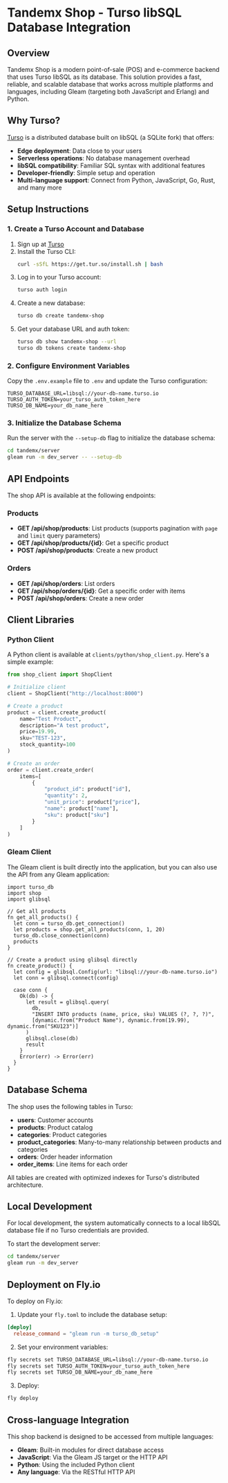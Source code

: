 # Tandemx Shop - Turso libSQL Database Integration

## Overview

Tandemx Shop is a modern point-of-sale (POS) and e-commerce backend that uses Turso libSQL as its database. This solution provides a fast, reliable, and scalable database that works across multiple platforms and languages, including Gleam (targeting both JavaScript and Erlang) and Python.

## Why Turso?

[Turso](https://turso.tech/) is a distributed database built on libSQL (a SQLite fork) that offers:

- **Edge deployment**: Data close to your users
- **Serverless operations**: No database management overhead
- **libSQL compatibility**: Familiar SQL syntax with additional features
- **Developer-friendly**: Simple setup and operation
- **Multi-language support**: Connect from Python, JavaScript, Go, Rust, and many more

## Setup Instructions

### 1. Create a Turso Account and Database

1. Sign up at [Turso](https://turso.tech/)
2. Install the Turso CLI:
   ```bash
   curl -sSfL https://get.tur.so/install.sh | bash
   ```
3. Log in to your Turso account:
   ```bash
   turso auth login
   ```
4. Create a new database:
   ```bash
   turso db create tandemx-shop
   ```
5. Get your database URL and auth token:
   ```bash
   turso db show tandemx-shop --url
   turso db tokens create tandemx-shop
   ```

### 2. Configure Environment Variables

Copy the `.env.example` file to `.env` and update the Turso configuration:

```
TURSO_DATABASE_URL=libsql://your-db-name.turso.io
TURSO_AUTH_TOKEN=your_turso_auth_token_here
TURSO_DB_NAME=your_db_name_here
```

### 3. Initialize the Database Schema

Run the server with the `--setup-db` flag to initialize the database schema:

```bash
cd tandemx/server
gleam run -m dev_server -- --setup-db
```

## API Endpoints

The shop API is available at the following endpoints:

### Products

- **GET /api/shop/products**: List products (supports pagination with `page` and `limit` query parameters)
- **GET /api/shop/products/{id}**: Get a specific product
- **POST /api/shop/products**: Create a new product

### Orders

- **GET /api/shop/orders**: List orders
- **GET /api/shop/orders/{id}**: Get a specific order with items
- **POST /api/shop/orders**: Create a new order

## Client Libraries

### Python Client

A Python client is available at `clients/python/shop_client.py`. Here's a simple example:

```python
from shop_client import ShopClient

# Initialize client
client = ShopClient("http://localhost:8000")

# Create a product
product = client.create_product(
    name="Test Product",
    description="A test product",
    price=19.99,
    sku="TEST-123",
    stock_quantity=100
)

# Create an order
order = client.create_order(
    items=[
        {
            "product_id": product["id"],
            "quantity": 2,
            "unit_price": product["price"],
            "name": product["name"],
            "sku": product["sku"]
        }
    ]
)
```

### Gleam Client

The Gleam client is built directly into the application, but you can also use the API from any Gleam application:

```gleam
import turso_db
import shop
import glibsql

// Get all products
fn get_all_products() {
  let conn = turso_db.get_connection()
  let products = shop.get_all_products(conn, 1, 20)
  turso_db.close_connection(conn)
  products
}

// Create a product using glibsql directly
fn create_product() {
  let config = glibsql.Config(url: "libsql://your-db-name.turso.io")
  let conn = glibsql.connect(config)
  
  case conn {
    Ok(db) -> {
      let result = glibsql.query(
        db,
        "INSERT INTO products (name, price, sku) VALUES (?, ?, ?)",
        [dynamic.from("Product Name"), dynamic.from(19.99), dynamic.from("SKU123")]
      )
      glibsql.close(db)
      result
    }
    Error(err) -> Error(err)
  }
}
```

## Database Schema

The shop uses the following tables in Turso:

- **users**: Customer accounts
- **products**: Product catalog
- **categories**: Product categories
- **product_categories**: Many-to-many relationship between products and categories
- **orders**: Order header information
- **order_items**: Line items for each order

All tables are created with optimized indexes for Turso's distributed architecture.

## Local Development

For local development, the system automatically connects to a local libSQL database file if no Turso credentials are provided.

To start the development server:

```bash
cd tandemx/server
gleam run -m dev_server
```

## Deployment on Fly.io

To deploy on Fly.io:

1. Update your `fly.toml` to include the database setup:

```toml
[deploy]
  release_command = "gleam run -m turso_db_setup"
```

2. Set your environment variables:

```bash
fly secrets set TURSO_DATABASE_URL=libsql://your-db-name.turso.io
fly secrets set TURSO_AUTH_TOKEN=your_turso_auth_token_here
fly secrets set TURSO_DB_NAME=your_db_name_here
```

3. Deploy:

```bash
fly deploy
```

## Cross-language Integration

This shop backend is designed to be accessed from multiple languages:

- **Gleam**: Built-in modules for direct database access
- **JavaScript**: Via the Gleam JS target or the HTTP API
- **Python**: Using the included Python client
- **Any language**: Via the RESTful HTTP API